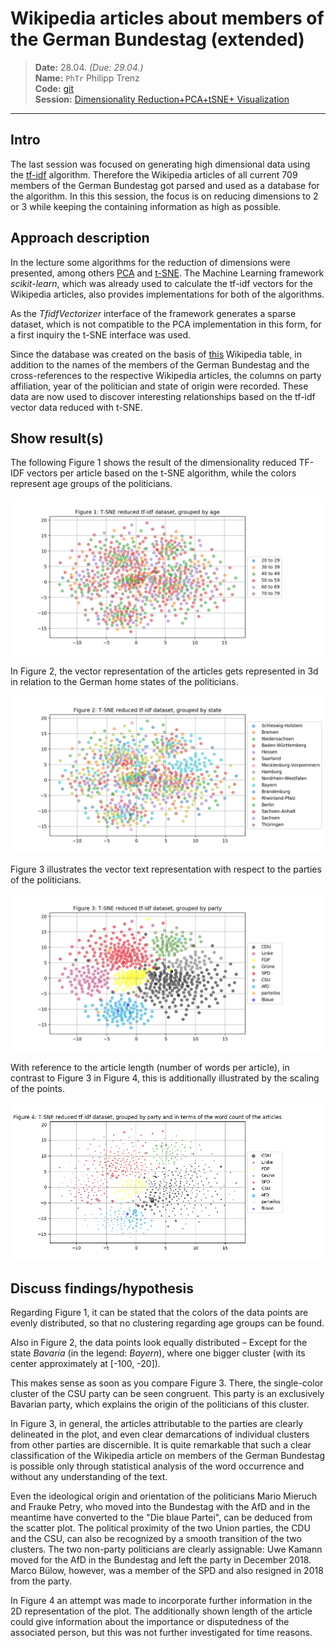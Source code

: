 # Wikipedia articles about members of the German Bundestag (extended)

> **Date:** 28.04. *(Due: 29.04.)*  
> **Name:** `PhTr` Philipp Trenz  
> **Code:** [git](https://github.com/philipptrenz/Text-Visualisation-in-Practice/tree/master/03_dimension_reduction)  
> **Session:** [Dimensionality Reduction+PCA+tSNE+ Visualization](../index)

----

## Intro

The last session was focused on generating high dimensional data using the [tf-idf](https://en.wikipedia.org/wiki/Tf–idf) algorithm. Therefore the Wikipedia articles of all current 709 members of the German Bundestag got parsed and used as a database for the algorithm. In this this session, the focus is on reducing dimensions to 2 or 3 while keeping the containing information as high as possible. 

## Approach description

In the lecture some algorithms for the reduction of dimensions were presented, among others [PCA](https://en.wikipedia.org/wiki/Principal_component_analysis) and [t-SNE](https://en.wikipedia.org/wiki/T-distributed_stochastic_neighbor_embedding). The Machine Learning framework _scikit-learn_, which was already used to calculate the tf-idf vectors for the Wikipedia articles, also provides implementations for both of the algorithms. 

As the _TfidfVectorizer_ interface of the framework generates a sparse dataset, which is not compatible to the PCA implementation in this form, for a first inquiry the t-SNE interface was used.

Since the database was created on the basis of [this](https://de.wikipedia.org/wiki/Liste_der_Mitglieder_des_Deutschen_Bundestages_(19._Wahlperiode)#Abgeordnete) Wikipedia table, in addition to the names of the members of the German Bundestag and the cross-references to the respective Wikipedia articles, the columns on party affiliation, year of the politician and state of origin were recorded. These data are now used to discover interesting relationships based on the tf-idf vector data reduced with t-SNE.

## Show result(s)

The following Figure 1 shows the result of the dimensionality reduced TF-IDF vectors per article based on the t-SNE algorithm, while the colors represent age groups of the politicians. 

![Figure 1](img/fig1_tsne_plot_per_age.png)

In Figure 2, the vector representation of the articles gets represented in 3d in relation to the German home states of the politicians.

![Figure 2](img/fig2_tsne_plot_per_state.png)

Figure 3 illustrates the vector text representation with respect to the parties of the politicians.

![Figure 3](img/fig3_tsne_plot_per_party.png)

With reference to the article length (number of words per article), in contrast to Figure 3 in Figure 4, this is additionally illustrated by the scaling of the points.

![Figure 4](img/fig4_tsne_plot_per_party_with_article_size.png)

## Discuss findings/hypothesis

Regarding Figure 1, it can be stated that the colors of the data points are evenly distributed, so that no clustering regarding age groups can be found. 

Also in Figure 2, the data points look equally distributed – Except for the state _Bavaria_ (in the legend: _Bayern_), where one bigger cluster (with its center approximately at \[-100, -20\]). 

This makes sense as soon as you compare Figure 3. There, the single-color cluster of the CSU party can be seen congruent. This party is an exclusively Bavarian party, which explains the origin of the politicians of this cluster.

In Figure 3, in general, the articles attributable to the parties are clearly delineated in the plot, and even clear demarcations of individual clusters from other parties are discernible. It is quite remarkable that such a clear classification of the Wikipedia article on members of the German Bundestag is possible only through statistical analysis of the word occurrence and without any understanding of the text.

Even the ideological origin and orientation of the politicians Mario Mieruch and Frauke Petry, who moved into the Bundestag with the AfD and in the meantime have converted to the "Die blaue Partei", can be deduced from the scatter plot. The political proximity of the two Union parties, the CDU and the CSU, can also be recognized by a smooth transition of the two clusters. The two non-party politicians are clearly assignable: Uwe Kamann moved for the AfD in the Bundestag and left the party in December 2018. Marco Bülow, however, was a member of the SPD and also resigned in 2018 from the party.

In Figure 4 an attempt was made to incorporate further information in the 2D representation of the plot. The additionally shown length of the article could give information about the importance or disputedness of the associated person, but this was not further investigated for time reasons.
